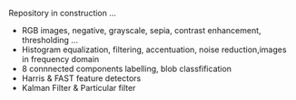 Repository in construction ... 

* RGB images, negative, grayscale, sepia, contrast enhancement, thresholding ... 
* Histogram equalization, filtering, accentuation, noise reduction,images in frequency domain
* 8 connnected components labelling, blob classfification
* Harris & FAST feature detectors
* Kalman Filter & Particular filter
